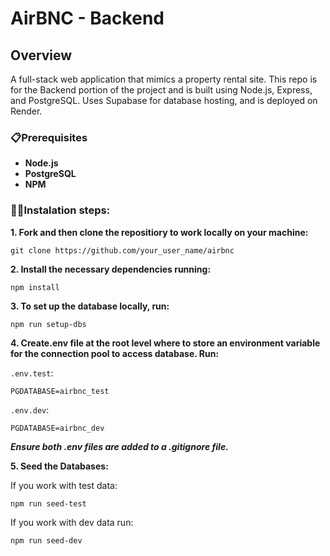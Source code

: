 # AirBNC - Backend

## Overview

A full-stack web application that mimics a property rental site. 
This repo is for the Backend portion of the project and is built using Node.js, Express, and PostgreSQL. Uses Supabase for database hosting, and is deployed on Render.

### 📋Prerequisites

- **Node.js**
- **PostgreSQL**
- **NPM**

### 👩‍💻Instalation steps:

**1. Fork and then clone the repositiory to work locally on your machine:**

```
git clone https://github.com/your_user_name/airbnc

```

**2. Install the necessary dependencies running:**

```
npm install
```

**3. To set up the database locally, run:**

```
npm run setup-dbs
```

**4. Create.env file at the root level where to store an environment variable for the connection pool to access database. Run:**

`.env.test`:

```
PGDATABASE=airbnc_test
```

`.env.dev`:

```
PGDATABASE=airbnc_dev
```

**_Ensure both .env files are added to a .gitignore file._**

**5. Seed the Databases:**

If you work with test data:

```
npm run seed-test
```

If you work with dev data run:

```
npm run seed-dev
```

